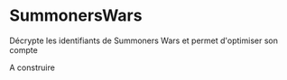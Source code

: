 # SummonersWars
Décrypte les identifiants de Summoners Wars et permet d'optimiser son compte

A construire

